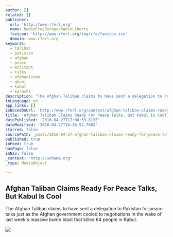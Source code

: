 ```yaml
---
author: []
related: []
publisher:
  url: 'http://www.rferl.org'
  name: RadioFreeEurope/RadioLiberty
  favicon: 'http://www.rferl.org/img/rfe/favicon.ico'
  domain: www.rferl.org
keywords:
  - taliban
  - pakistan
  - afghan
  - peace
  - militant
  - talks
  - afghanistan
  - ghani
  - kabul
  - karachi
description: "The Afghan Taliban claims to have sent a delegation to Pakistan for peace talks just as the Afghan government cooled to negotiations in the wake of last week's massive bomb blast that killed 64 people in Kabul."
inLanguage: en
app_links: []
isBasedOnUrl: 'http://www.rferl.org/content/afghan-taliban-claims-ready-for-peace-talks-but-kabul-is-cool/27700504.html'
title: 'Afghan Taliban Claims Ready For Peace Talks, But Kabul Is Cool'
datePublished: '2016-04-27T17:00:33.813Z'
dateModified: '2016-04-27T16:36:52.766Z'
starred: false
sourcePath: _posts/2016-04-27-afghan-taliban-claims-ready-for-peace-talks-but-kabul-is-co.md
published: true
inFeed: true
hasPage: false
inNav: false
_context: 'http://schema.org'
_type: MediaObject

---
```

<article style=""><h1>Afghan Taliban Claims Ready For Peace Talks, But Kabul Is Cool</h1><p>The Afghan Taliban claims to have sent a delegation to Pakistan for peace talks just as the Afghan government cooled to negotiations in the wake of last week's massive bomb blast that killed 64 people in Kabul.</p><img src="http://gdb.rferl.org/11AC91B6-7F1C-4798-B93F-6B38DC1484B1_mw1024_mh1024_s.jpg" /></article>